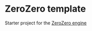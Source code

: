 # ZeroZero template

Starter project for the [ZeroZero engine](https://henrimichelon.github.io/ZeroZero/)
